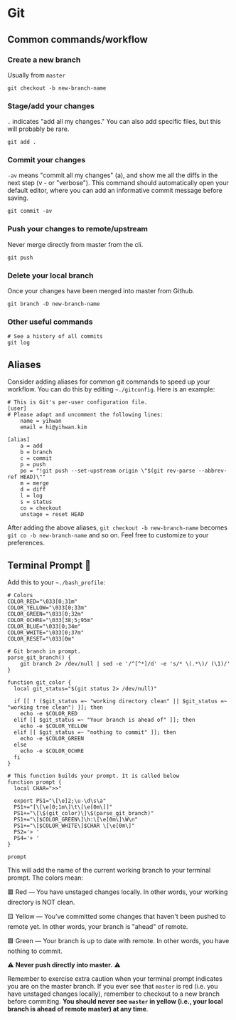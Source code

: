 # Git 

## Common commands/workflow 

### Create a new branch 
Usually from `master` 

```
git checkout -b new-branch-name
``` 

### Stage/add your changes 
`.` indicates "add all my changes." You can also add specific files, but this will probably be rare. 

```
git add .
```

### Commit your changes 
`-av` means "commit all my changes" (a), and show me all the diffs in the next step (v - or "verbose"). This command should automatically open your default editor, where you can add an informative commit message before saving. 

```
git commit -av 
```

### Push your changes to remote/upstream 
Never merge directly from master from the cli.

```
git push 
```

### Delete your local branch 
Once your changes have been merged into master from Github. 
```
git branch -D new-branch-name 
```

### Other useful commands 

```
# See a history of all commits 
git log
```

## Aliases 
Consider adding aliases for common git commands to speed up your workflow. You can do this by editing `~./gitconfig`. Here is an example: 

```
# This is Git's per-user configuration file.
[user]
# Please adapt and uncomment the following lines:
	name = yihwan
	email = hi@yihwan.kim

[alias]
	a = add
	b = branch
	c = commit
	p = push
	po = "!git push --set-upstream origin \"$(git rev-parse --abbrev-ref HEAD)\""
	m = merge
	d = diff
	l = log
	s = status
	co = checkout
	unstage = reset HEAD
```

After adding the above aliases, `git checkout -b new-branch-name` becomes `git co -b new-branch-name` and so on. Feel free to customize to your preferences. 

## Terminal Prompt 🎨
Add this to your `~./bash_profile`: 
```
# Colors
COLOR_RED="\033[0;31m"
COLOR_YELLOW="\033[0;33m"
COLOR_GREEN="\033[0;32m"
COLOR_OCHRE="\033[38;5;95m"
COLOR_BLUE="\033[0;34m"
COLOR_WHITE="\033[0;37m"
COLOR_RESET="\033[0m"

# Git branch in prompt.
parse_git_branch() {
    git branch 2> /dev/null | sed -e '/^[^*]/d' -e 's/* \(.*\)/ (\1)/'
}

function git_color {
  local git_status="$(git status 2> /dev/null)"

  if [[ ! ($git_status =~ "working directory clean" || $git_status =~ "working tree clean") ]]; then
    echo -e $COLOR_RED
  elif [[ $git_status =~ "Your branch is ahead of" ]]; then
    echo -e $COLOR_YELLOW
  elif [[ $git_status =~ "nothing to commit" ]]; then
    echo -e $COLOR_GREEN
  else
    echo -e $COLOR_OCHRE
  fi
}

# This function builds your prompt. It is called below
function prompt {
  local CHAR=">>"

  export PS1="\[\e]2;\u-\d\s\a"
  PS1+="[\[\e[0;1m\]\t\[\e[0m\]]"
  PS1+="\[\$(git_color)\]\$(parse_git_branch)"
  PS1+="\[$COLOR_GREEN\]\h:\[\e[0m\]\W\n"
  PS1+="\[$COLOR_WHITE\]$CHAR \[\e[0m\]"
  PS2='> '
  PS4='+ '
}

prompt
```

This will add the name of the current working branch to your terminal prompt. The colors mean: 

🟥 Red — You have unstaged changes locally. In other words, your working directory is NOT clean. 

🟨 Yellow — You've committed some changes that haven't been pushed to remote yet. In other words, your branch is "ahead" of remote. 

🟩 Green — Your branch is up to date with remote. In other words, you have nothing to commit. 

⚠️ **Never push directly into master.** ⚠️

Remember to exercise extra caution when your terminal prompt indicates you are on the master branch. If you ever see that `master` is red (i.e. you have unstaged changes locally), remember to checkout to a new branch before commiting. **You should never see `master` in yellow (i.e., your local branch is ahead of remote master) at any time**.  